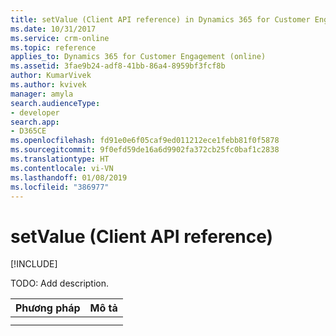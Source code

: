 ```yaml
---
title: setValue (Client API reference) in Dynamics 365 for Customer Engagement| MicrosoftDocs
ms.date: 10/31/2017
ms.service: crm-online
ms.topic: reference
applies_to: Dynamics 365 for Customer Engagement (online)
ms.assetid: 3fae9b24-adf8-41bb-86a4-8959bf3fcf8b
author: KumarVivek
ms.author: kvivek
manager: amyla
search.audienceType:
- developer
search.app:
- D365CE
ms.openlocfilehash: fd91e0e6f05caf9ed011212ece1febb81f0f5878
ms.sourcegitcommit: 9f0efd59de16a6d9902fa372cb25fc0baf1c2838
ms.translationtype: HT
ms.contentlocale: vi-VN
ms.lasthandoff: 01/08/2019
ms.locfileid: "386977"
---
```

# <a name="setvalue-client-api-reference"></a>setValue (Client API reference)

[!INCLUDE[](../../../../includes/cc_applies_to_update_9_0_0.md)]

TODO: Add description. 

|Phương pháp | Mô tả | 
| ------------- |-------------| 
| | |
| | |

